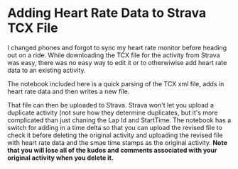 # Adding Heart Rate Data to Strava TCX File

I changed phones and forgot to sync my heart rate monitor before heading out on a ride. While downloading the TCX file for the activity from Strava was easy, there was no easy way to edit it or to otherwiwise add heart rate data to an existing activity.

The notebook included here is a quick parsing of the TCX xml file, adds in heart rate data and then writes a new file.

That file can then be uploaded to Strava. Strava won't let you upload a duplicate activity (not sure how they determine duplicates, but it's more complicated than just chaning the Lap Id and StartTime. The notebook has a switch for adding in a time delta so that you can upload the revised file to check it before deleting the original activity and uploading the revised file with heart rate data and the smae time stamps as the original activity. **Note that you will lose all of the kudos and comments associated with your original activity when you delete it.**
